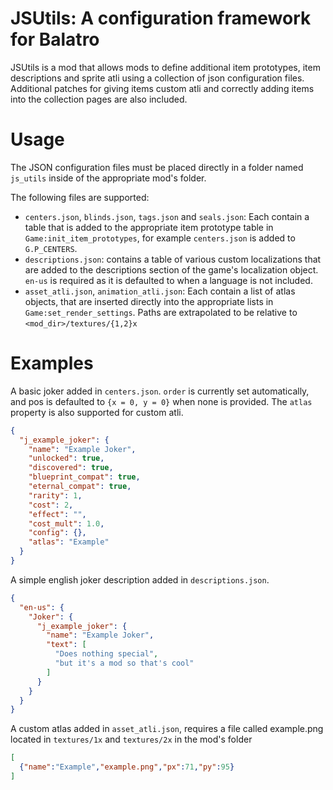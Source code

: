 # JSUtils: A configuration framework for Balatro
JSUtils is a mod that allows mods to define additional item prototypes, item descriptions and sprite atli using a collection of json configuration files. Additional patches for giving items custom atli and correctly adding items into the collection pages are also included.

# Usage
The JSON configuration files must be placed directly in a folder named `js_utils` inside of the appropriate mod's folder.

The following files are supported:
- `centers.json`, `blinds.json`, `tags.json` and `seals.json`: Each contain a table that is added to the appropriate item prototype table in `Game:init_item_prototypes`, for example `centers.json` is added to `G.P_CENTERS`.
- `descriptions.json`: contains a table of various custom localizations that are added to the descriptions section of the game's localization object. `en-us` is required as it is defaulted to when a language is not included.
- `asset_atli.json`, `animation_atli.json`: Each contain a list of atlas objects, that are inserted directly into the appropriate lists in `Game:set_render_settings`. Paths are extrapolated to be relative to `<mod_dir>/textures/{1,2}x`

# Examples

A basic joker added in `centers.json`. `order` is currently set automatically, and pos is defaulted to `{x = 0, y = 0}` when none is provided. The `atlas` property is also supported for custom atli. 
```json
{
  "j_example_joker": {
    "name": "Example Joker",
    "unlocked": true,
    "discovered": true,
    "blueprint_compat": true,
    "eternal_compat": true,
    "rarity": 1,
    "cost": 2,
    "effect": "",
    "cost_mult": 1.0,
    "config": {},
    "atlas": "Example"
  }
}
```

A simple english joker description added in `descriptions.json`.
```json
{
  "en-us": {
    "Joker": {
      "j_example_joker": {
        "name": "Example Joker",
        "text": [
          "Does nothing special",
          "but it's a mod so that's cool"
        ]
      }
    }
  }
}
```

A custom atlas added in `asset_atli.json`, requires a file called example.png located in `textures/1x` and `textures/2x` in the mod's folder
```json
[
  {"name":"Example","example.png","px":71,"py":95}
]
```

